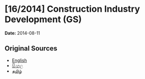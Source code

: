 # [16/2014] Construction Industry Development (GS)

**Date:** 2014-08-11

## Original Sources

- [English](https://documents.gov.lk/view/bills/2014/8/16-2014_E.pdf)
- [සිංහල](https://documents.gov.lk/view/bills/2014/8/16-2014_S.pdf)
- [தமிழ்](https://documents.gov.lk/view/bills/2014/8/16-2014_T.pdf)
